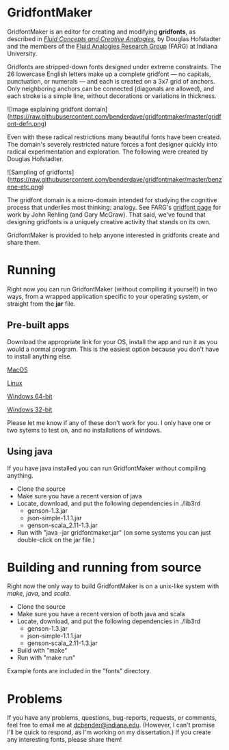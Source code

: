 # GridfontMaker

GridfontMaker is an editor for creating and modifying **gridfonts**, as
described in [*Fluid Concepts and Creative Analogies*](https://en.wikipedia.org/wiki/Fluid_Concepts_and_Creative_Analogies), 
by Douglas Hofstadter and the members of the [Fluid Analogies Research
Group](http://cogsci.indiana.edu) 
(FARG) at Indiana University.

Gridfonts are stripped-down fonts designed under extreme
constraints. The 26 lowercase English letters make up a complete gridfont
&mdash; no
capitals, punctuation, or numerals &mdash;
and each is created on a 3x7 grid of anchors. Only neighboring anchors can be
connected (diagonals are allowed), and each stroke is a simple line, without
decorations or variations in thickness. 

![Image explaining gridfont domain]
(https://raw.githubusercontent.com/benderdave/gridfontmaker/master/gridfont-defn.png)

Even with these radical
restrictions many beautiful fonts have been created. The domain's severely restricted nature
forces a font designer quickly into radical experimentation and exploration.
The following were created by Douglas Hofstadter.

![Sampling of gridfonts]
(https://raw.githubusercontent.com/benderdave/gridfontmaker/master/benzene-etc.png)

The gridfont domain is a micro-domain intended for studying the cognitive process
that underlies most thinking: analogy. See FARG's [gridfont page](http://cogsci.indiana.edu/gridfonts.html) for work by John 
Rehling (and Gary McGraw). That said, we've found that designing gridfonts is a
uniquely creative activity that stands on its own. 

GridfontMaker is provided to
help anyone interested in gridfonts create and share them.

# Running

Right now you can run GridfontMaker (without compiling it yourself) in two ways,
from a wrapped application
specific to your operating system, or straight from the **jar** file.

## Pre-built apps

Download the appropriate link for your OS, install the app and run it as you
would a normal program. This is the easiest option because you don't have to
install anything else.

[MacOS](https://www.dropbox.com/s/pokqo0w6czi0nop/GridfontMaker-macos.dmg?dl=0)

[Linux](https://www.dropbox.com/s/69jaz07tbev31ff/GridfontMaker-linux-x64.tar?dl=0)

[Windows 64-bit](https://www.dropbox.com/s/4vosu1i7j9yth77/GridfontMaker-windows-x64.exe?dl=0)

[Windows 32-bit](https://www.dropbox.com/s/kgqtc9gq70ew0th/GridfontMaker-windows-i586.exe?dl=0)

Please let me know if any of these don't work for you. I only have one or two 
sytems to test on, and no installations of windows.

## Using java

If you have java installed you can run GridfontMaker without compiling
anything.

* Clone the source
* Make sure you have a recent version of java
* Locate, download, and put the following dependencies in ./lib3rd
  * genson-1.3.jar
  * json-simple-1.1.1.jar
  * genson-scala_2.11-1.3.jar
* Run with "java -jar gridfontmaker.jar" (on some systems you can just
  double-click on the jar file.)

# Building and running from source

Right now the only way to build GridfontMaker is on a unix-like system with
*make*, *java*, and *scala*. 

* Clone the source
* Make sure you have a recent version of both java and scala
* Locate, download, and put the following dependencies in ./lib3rd
  * genson-1.3.jar
  * json-simple-1.1.1.jar
  * genson-scala_2.11-1.3.jar
* Build with "make"
* Run with "make run"

Example fonts are included in the "fonts" directory.

# Problems

If you have any problems, questions, bug-reports, requests, or comments, feel free to email me at
dcbender@indiana.edu. (However, I can't promise I'll be quick to respond, as
I'm working on my dissertation.) If you create any interesting fonts, please
share them!
